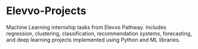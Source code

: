 # Elevvo-Projects
Machine Learning internship tasks from Elevvo Pathway. Includes regression, clustering, classification, recommendation systems, forecasting, and deep learning projects implemented using Python and ML libraries.
